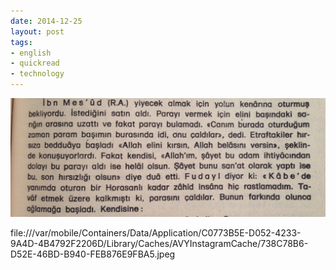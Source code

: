 ```yaml
---
date: 2014-12-25
layout: post
tags:
- english
- quickread
- technology
---
```


![](/images/tumblr_nh4l4skgip1u3gx2to1_1280.jpg)

file:///var/mobile/Containers/Data/Application/C0773B5E-D052-4233-9A4D-4B4792F2206D/Library/Caches/AVYInstagramCache/738C78B6-D52E-46BD-B940-FEB876E9FBA5.jpeg
